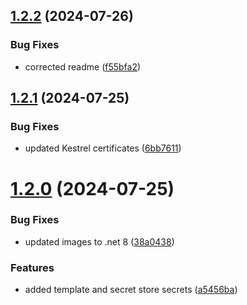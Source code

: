 ## [1.2.2](https://github.com/PixsysBE/DynamicDockerCompose/compare/v1.2.1...v1.2.2) (2024-07-26)


### Bug Fixes

* corrected readme ([f55bfa2](https://github.com/PixsysBE/DynamicDockerCompose/commit/f55bfa29a8a21f970ef4549e561cdecd61e2f9fd))

## [1.2.1](https://github.com/PixsysBE/DynamicDockerCompose/compare/v1.2.0...v1.2.1) (2024-07-25)


### Bug Fixes

* updated Kestrel certificates ([6bb7611](https://github.com/PixsysBE/DynamicDockerCompose/commit/6bb761187b4899c0b45b3473b62a6905cfe91551))

# [1.2.0](https://github.com/PixsysBE/DynamicDockerCompose/compare/v1.1.0...v1.2.0) (2024-07-25)


### Bug Fixes

* updated images to .net 8 ([38a0438](https://github.com/PixsysBE/DynamicDockerCompose/commit/38a043812228565e8377880e6ecfb16c32b59800))


### Features

* added template and secret store secrets ([a5456ba](https://github.com/PixsysBE/DynamicDockerCompose/commit/a5456ba4db280220a8b8aa06b9974c0b5b6254d2))
